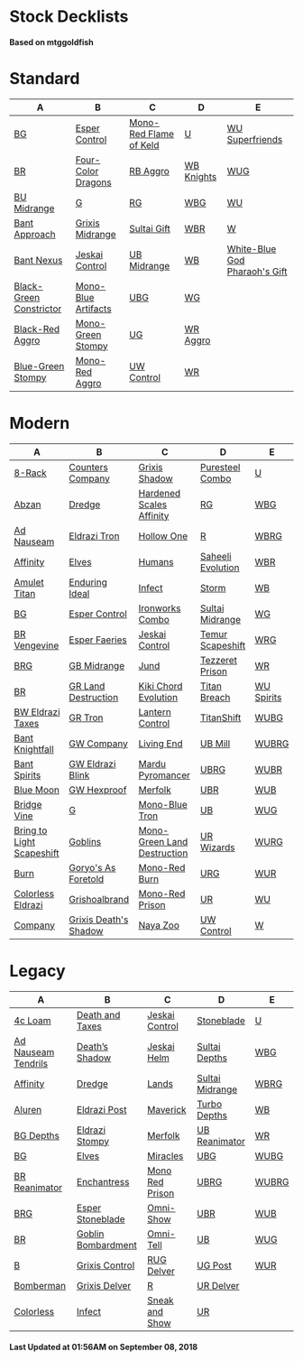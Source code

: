 # Stock Decklists
#### Based on mtggoldfish


# Standard

|                                        A                                         |                                    B                                     |                                       C                                        |                           D                            |                                              E                                               |
|----------------------------------------------------------------------------------|--------------------------------------------------------------------------|--------------------------------------------------------------------------------|--------------------------------------------------------|----------------------------------------------------------------------------------------------|
|[BG](./mtggoldfish/Standard/decks/BG.md)                                          |[Esper Control](./mtggoldfish/Standard/decks/Esper_Control.md)            |[Mono-Red Flame of Keld](./mtggoldfish/Standard/decks/Mono-Red_Flame_of_Keld.md)|[U](./mtggoldfish/Standard/decks/U.md)                  |[WU Superfriends](./mtggoldfish/Standard/decks/WU_Superfriends.md)                            |
|[BR](./mtggoldfish/Standard/decks/BR.md)                                          |[Four-Color Dragons](./mtggoldfish/Standard/decks/Four-Color_Dragons.md)  |[RB Aggro](./mtggoldfish/Standard/decks/RB_Aggro.md)                            |[WB Knights](./mtggoldfish/Standard/decks/WB_Knights.md)|[WUG](./mtggoldfish/Standard/decks/WUG.md)                                                    |
|[BU Midrange](./mtggoldfish/Standard/decks/BU_Midrange.md)                        |[G](./mtggoldfish/Standard/decks/G.md)                                    |[RG](./mtggoldfish/Standard/decks/RG.md)                                        |[WBG](./mtggoldfish/Standard/decks/WBG.md)              |[WU](./mtggoldfish/Standard/decks/WU.md)                                                      |
|[Bant Approach](./mtggoldfish/Standard/decks/Bant_Approach.md)                    |[Grixis Midrange](./mtggoldfish/Standard/decks/Grixis_Midrange.md)        |[Sultai Gift](./mtggoldfish/Standard/decks/Sultai_Gift.md)                      |[WBR](./mtggoldfish/Standard/decks/WBR.md)              |[W](./mtggoldfish/Standard/decks/W.md)                                                        |
|[Bant Nexus](./mtggoldfish/Standard/decks/Bant_Nexus.md)                          |[Jeskai Control](./mtggoldfish/Standard/decks/Jeskai_Control.md)          |[UB Midrange](./mtggoldfish/Standard/decks/UB_Midrange.md)                      |[WB](./mtggoldfish/Standard/decks/WB.md)                |[White-Blue God Pharaoh's Gift](./mtggoldfish/Standard/decks/White-Blue_God_Pharaoh's_Gift.md)|
|[Black-Green Constrictor](./mtggoldfish/Standard/decks/Black-Green_Constrictor.md)|[Mono-Blue Artifacts](./mtggoldfish/Standard/decks/Mono-Blue_Artifacts.md)|[UBG](./mtggoldfish/Standard/decks/UBG.md)                                      |[WG](./mtggoldfish/Standard/decks/WG.md)                |                                                                                              |
|[Black-Red Aggro](./mtggoldfish/Standard/decks/Black-Red_Aggro.md)                |[Mono-Green Stompy](./mtggoldfish/Standard/decks/Mono-Green_Stompy.md)    |[UG](./mtggoldfish/Standard/decks/UG.md)                                        |[WR Aggro](./mtggoldfish/Standard/decks/WR_Aggro.md)    |                                                                                              |
|[Blue-Green Stompy](./mtggoldfish/Standard/decks/Blue-Green_Stompy.md)            |[Mono-Red Aggro](./mtggoldfish/Standard/decks/Mono-Red_Aggro.md)          |[UW Control](./mtggoldfish/Standard/decks/UW_Control.md)                        |[WR](./mtggoldfish/Standard/decks/WR.md)                |                                                                                              |


# Modern

|                                         A                                          |                                     B                                      |                                           C                                            |                                 D                                  |                          E                           |
|------------------------------------------------------------------------------------|----------------------------------------------------------------------------|----------------------------------------------------------------------------------------|--------------------------------------------------------------------|------------------------------------------------------|
|[8-Rack](./mtggoldfish/Modern/decks/8-Rack.md)                                      |[Counters Company](./mtggoldfish/Modern/decks/Counters_Company.md)          |[Grixis Shadow](./mtggoldfish/Modern/decks/Grixis_Shadow.md)                            |[Puresteel Combo](./mtggoldfish/Modern/decks/Puresteel_Combo.md)    |[U](./mtggoldfish/Modern/decks/U.md)                  |
|[Abzan](./mtggoldfish/Modern/decks/Abzan.md)                                        |[Dredge](./mtggoldfish/Modern/decks/Dredge.md)                              |[Hardened Scales Affinity](./mtggoldfish/Modern/decks/Hardened_Scales_Affinity.md)      |[RG](./mtggoldfish/Modern/decks/RG.md)                              |[WBG](./mtggoldfish/Modern/decks/WBG.md)              |
|[Ad Nauseam](./mtggoldfish/Modern/decks/Ad_Nauseam.md)                              |[Eldrazi Tron](./mtggoldfish/Modern/decks/Eldrazi_Tron.md)                  |[Hollow One](./mtggoldfish/Modern/decks/Hollow_One.md)                                  |[R](./mtggoldfish/Modern/decks/R.md)                                |[WBRG](./mtggoldfish/Modern/decks/WBRG.md)            |
|[Affinity](./mtggoldfish/Modern/decks/Affinity.md)                                  |[Elves](./mtggoldfish/Modern/decks/Elves.md)                                |[Humans](./mtggoldfish/Modern/decks/Humans.md)                                          |[Saheeli Evolution](./mtggoldfish/Modern/decks/Saheeli_Evolution.md)|[WBR](./mtggoldfish/Modern/decks/WBR.md)              |
|[Amulet Titan](./mtggoldfish/Modern/decks/Amulet_Titan.md)                          |[Enduring Ideal](./mtggoldfish/Modern/decks/Enduring_Ideal.md)              |[Infect](./mtggoldfish/Modern/decks/Infect.md)                                          |[Storm](./mtggoldfish/Modern/decks/Storm.md)                        |[WB](./mtggoldfish/Modern/decks/WB.md)                |
|[BG](./mtggoldfish/Modern/decks/BG.md)                                              |[Esper Control](./mtggoldfish/Modern/decks/Esper_Control.md)                |[Ironworks Combo](./mtggoldfish/Modern/decks/Ironworks_Combo.md)                        |[Sultai Midrange](./mtggoldfish/Modern/decks/Sultai_Midrange.md)    |[WG](./mtggoldfish/Modern/decks/WG.md)                |
|[BR Vengevine](./mtggoldfish/Modern/decks/BR_Vengevine.md)                          |[Esper Faeries](./mtggoldfish/Modern/decks/Esper_Faeries.md)                |[Jeskai Control](./mtggoldfish/Modern/decks/Jeskai_Control.md)                          |[Temur Scapeshift](./mtggoldfish/Modern/decks/Temur_Scapeshift.md)  |[WRG](./mtggoldfish/Modern/decks/WRG.md)              |
|[BRG](./mtggoldfish/Modern/decks/BRG.md)                                            |[GB Midrange](./mtggoldfish/Modern/decks/GB_Midrange.md)                    |[Jund](./mtggoldfish/Modern/decks/Jund.md)                                              |[Tezzeret Prison](./mtggoldfish/Modern/decks/Tezzeret_Prison.md)    |[WR](./mtggoldfish/Modern/decks/WR.md)                |
|[BR](./mtggoldfish/Modern/decks/BR.md)                                              |[GR Land Destruction](./mtggoldfish/Modern/decks/GR_Land_Destruction.md)    |[Kiki Chord Evolution](./mtggoldfish/Modern/decks/Kiki_Chord_Evolution.md)              |[Titan Breach](./mtggoldfish/Modern/decks/Titan_Breach.md)          |[WU Spirits](./mtggoldfish/Modern/decks/WU_Spirits.md)|
|[BW Eldrazi Taxes](./mtggoldfish/Modern/decks/BW_Eldrazi_Taxes.md)                  |[GR Tron](./mtggoldfish/Modern/decks/GR_Tron.md)                            |[Lantern Control](./mtggoldfish/Modern/decks/Lantern_Control.md)                        |[TitanShift](./mtggoldfish/Modern/decks/TitanShift.md)              |[WUBG](./mtggoldfish/Modern/decks/WUBG.md)            |
|[Bant Knightfall](./mtggoldfish/Modern/decks/Bant_Knightfall.md)                    |[GW Company](./mtggoldfish/Modern/decks/GW_Company.md)                      |[Living End](./mtggoldfish/Modern/decks/Living_End.md)                                  |[UB Mill](./mtggoldfish/Modern/decks/UB_Mill.md)                    |[WUBRG](./mtggoldfish/Modern/decks/WUBRG.md)          |
|[Bant Spirits](./mtggoldfish/Modern/decks/Bant_Spirits.md)                          |[GW Eldrazi Blink](./mtggoldfish/Modern/decks/GW_Eldrazi_Blink.md)          |[Mardu Pyromancer](./mtggoldfish/Modern/decks/Mardu_Pyromancer.md)                      |[UBRG](./mtggoldfish/Modern/decks/UBRG.md)                          |[WUBR](./mtggoldfish/Modern/decks/WUBR.md)            |
|[Blue Moon](./mtggoldfish/Modern/decks/Blue_Moon.md)                                |[GW Hexproof](./mtggoldfish/Modern/decks/GW_Hexproof.md)                    |[Merfolk](./mtggoldfish/Modern/decks/Merfolk.md)                                        |[UBR](./mtggoldfish/Modern/decks/UBR.md)                            |[WUB](./mtggoldfish/Modern/decks/WUB.md)              |
|[Bridge Vine](./mtggoldfish/Modern/decks/Bridge_Vine.md)                            |[G](./mtggoldfish/Modern/decks/G.md)                                        |[Mono-Blue Tron](./mtggoldfish/Modern/decks/Mono-Blue_Tron.md)                          |[UB](./mtggoldfish/Modern/decks/UB.md)                              |[WUG](./mtggoldfish/Modern/decks/WUG.md)              |
|[Bring to Light Scapeshift](./mtggoldfish/Modern/decks/Bring_to_Light_Scapeshift.md)|[Goblins](./mtggoldfish/Modern/decks/Goblins.md)                            |[Mono-Green Land Destruction](./mtggoldfish/Modern/decks/Mono-Green_Land_Destruction.md)|[UR Wizards](./mtggoldfish/Modern/decks/UR_Wizards.md)              |[WURG](./mtggoldfish/Modern/decks/WURG.md)            |
|[Burn](./mtggoldfish/Modern/decks/Burn.md)                                          |[Goryo's As Foretold](./mtggoldfish/Modern/decks/Goryo's_As_Foretold.md)    |[Mono-Red Burn](./mtggoldfish/Modern/decks/Mono-Red_Burn.md)                            |[URG](./mtggoldfish/Modern/decks/URG.md)                            |[WUR](./mtggoldfish/Modern/decks/WUR.md)              |
|[Colorless Eldrazi](./mtggoldfish/Modern/decks/Colorless_Eldrazi.md)                |[Grishoalbrand](./mtggoldfish/Modern/decks/Grishoalbrand.md)                |[Mono-Red Prison](./mtggoldfish/Modern/decks/Mono-Red_Prison.md)                        |[UR](./mtggoldfish/Modern/decks/UR.md)                              |[WU](./mtggoldfish/Modern/decks/WU.md)                |
|[Company](./mtggoldfish/Modern/decks/Company.md)                                    |[Grixis Death's Shadow](./mtggoldfish/Modern/decks/Grixis_Death's_Shadow.md)|[Naya Zoo](./mtggoldfish/Modern/decks/Naya_Zoo.md)                                      |[UW Control](./mtggoldfish/Modern/decks/UW_Control.md)              |[W](./mtggoldfish/Modern/decks/W.md)                  |


# Legacy

|                                   A                                    |                                  B                                   |                               C                                |                               D                                |                     E                      |
|------------------------------------------------------------------------|----------------------------------------------------------------------|----------------------------------------------------------------|----------------------------------------------------------------|--------------------------------------------|
|[4c Loam](./mtggoldfish/Legacy/decks/4c_Loam.md)                        |[Death and Taxes](./mtggoldfish/Legacy/decks/Death_and_Taxes.md)      |[Jeskai Control](./mtggoldfish/Legacy/decks/Jeskai_Control.md)  |[Stoneblade](./mtggoldfish/Legacy/decks/Stoneblade.md)          |[U](./mtggoldfish/Legacy/decks/U.md)        |
|[Ad Nauseam Tendrils](./mtggoldfish/Legacy/decks/Ad_Nauseam_Tendrils.md)|[Death’s Shadow](./mtggoldfish/Legacy/decks/Death’s_Shadow.md)        |[Jeskai Helm](./mtggoldfish/Legacy/decks/Jeskai_Helm.md)        |[Sultai Depths](./mtggoldfish/Legacy/decks/Sultai_Depths.md)    |[WBG](./mtggoldfish/Legacy/decks/WBG.md)    |
|[Affinity](./mtggoldfish/Legacy/decks/Affinity.md)                      |[Dredge](./mtggoldfish/Legacy/decks/Dredge.md)                        |[Lands](./mtggoldfish/Legacy/decks/Lands.md)                    |[Sultai Midrange](./mtggoldfish/Legacy/decks/Sultai_Midrange.md)|[WBRG](./mtggoldfish/Legacy/decks/WBRG.md)  |
|[Aluren](./mtggoldfish/Legacy/decks/Aluren.md)                          |[Eldrazi Post](./mtggoldfish/Legacy/decks/Eldrazi_Post.md)            |[Maverick](./mtggoldfish/Legacy/decks/Maverick.md)              |[Turbo Depths](./mtggoldfish/Legacy/decks/Turbo_Depths.md)      |[WB](./mtggoldfish/Legacy/decks/WB.md)      |
|[BG Depths](./mtggoldfish/Legacy/decks/BG_Depths.md)                    |[Eldrazi Stompy](./mtggoldfish/Legacy/decks/Eldrazi_Stompy.md)        |[Merfolk](./mtggoldfish/Legacy/decks/Merfolk.md)                |[UB Reanimator](./mtggoldfish/Legacy/decks/UB_Reanimator.md)    |[WR](./mtggoldfish/Legacy/decks/WR.md)      |
|[BG](./mtggoldfish/Legacy/decks/BG.md)                                  |[Elves](./mtggoldfish/Legacy/decks/Elves.md)                          |[Miracles](./mtggoldfish/Legacy/decks/Miracles.md)              |[UBG](./mtggoldfish/Legacy/decks/UBG.md)                        |[WUBG](./mtggoldfish/Legacy/decks/WUBG.md)  |
|[BR Reanimator](./mtggoldfish/Legacy/decks/BR_Reanimator.md)            |[Enchantress](./mtggoldfish/Legacy/decks/Enchantress.md)              |[Mono Red Prison](./mtggoldfish/Legacy/decks/Mono_Red_Prison.md)|[UBRG](./mtggoldfish/Legacy/decks/UBRG.md)                      |[WUBRG](./mtggoldfish/Legacy/decks/WUBRG.md)|
|[BRG](./mtggoldfish/Legacy/decks/BRG.md)                                |[Esper Stoneblade](./mtggoldfish/Legacy/decks/Esper_Stoneblade.md)    |[Omni-Show](./mtggoldfish/Legacy/decks/Omni-Show.md)            |[UBR](./mtggoldfish/Legacy/decks/UBR.md)                        |[WUB](./mtggoldfish/Legacy/decks/WUB.md)    |
|[BR](./mtggoldfish/Legacy/decks/BR.md)                                  |[Goblin Bombardment](./mtggoldfish/Legacy/decks/Goblin_Bombardment.md)|[Omni-Tell](./mtggoldfish/Legacy/decks/Omni-Tell.md)            |[UB](./mtggoldfish/Legacy/decks/UB.md)                          |[WUG](./mtggoldfish/Legacy/decks/WUG.md)    |
|[B](./mtggoldfish/Legacy/decks/B.md)                                    |[Grixis Control](./mtggoldfish/Legacy/decks/Grixis_Control.md)        |[RUG Delver](./mtggoldfish/Legacy/decks/RUG_Delver.md)          |[UG Post](./mtggoldfish/Legacy/decks/UG_Post.md)                |[WUR](./mtggoldfish/Legacy/decks/WUR.md)    |
|[Bomberman](./mtggoldfish/Legacy/decks/Bomberman.md)                    |[Grixis Delver](./mtggoldfish/Legacy/decks/Grixis_Delver.md)          |[R](./mtggoldfish/Legacy/decks/R.md)                            |[UR Delver](./mtggoldfish/Legacy/decks/UR_Delver.md)            |                                            |
|[Colorless](./mtggoldfish/Legacy/decks/Colorless.md)                    |[Infect](./mtggoldfish/Legacy/decks/Infect.md)                        |[Sneak and Show](./mtggoldfish/Legacy/decks/Sneak_and_Show.md)  |[UR](./mtggoldfish/Legacy/decks/UR.md)                          |                                            |



#### Last Updated at 01:56AM on September 08, 2018